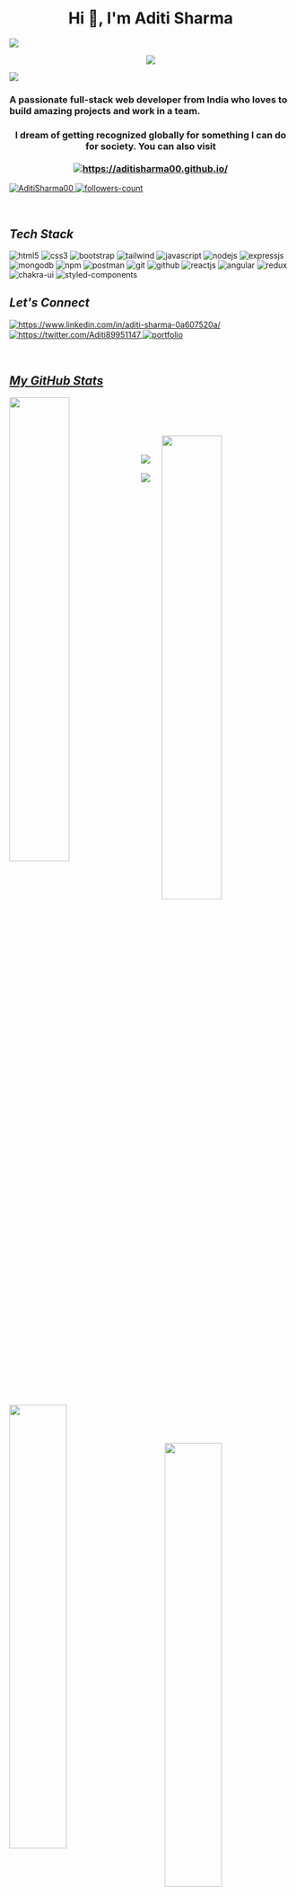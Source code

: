 
<h1 align="center">Hi 👋, I'm Aditi Sharma</h1>
<img src="https://user-images.githubusercontent.com/73097560/115834477-dbab4500-a447-11eb-908a-139a6edaec5c.gif">
<p align="center" color: "red">
 <a>
 <a>
          <img src="https://readme-typing-svg.demolab.com/?font=Fira+Code&weight=600&size=23&duration=3000&pause=500&color=3CE0F7&vCenter=true&width=600&lines=1500%2B+Hours+of+Coding+Experience;Data+Structure+and+Algorithm;MERN+Stack+Web+Developer+From+India;Full+Stack+Web+Developer+From+India"></a>
 </a>
</p>
<img src="https://user-images.githubusercontent.com/73097560/115834477-dbab4500-a447-11eb-908a-139a6edaec5c.gif">

 <h3 align="centre">A passionate full-stack web developer from India who loves to build amazing projects and work in a team.</h3>
<h3 align="center">I dream of getting recognized globally for something I can do for society. You can also visit
<a href="https://aditisharma00.github.io/">
 <br />  <br />  
 <img align="center" src="https://img.shields.io/badge/Portfolio-18A303?style=for-the-badge&logo=ionic&logoColor=white" alt="https://aditisharma00.github.io/" />
        
  </h3>

<!----------------------------------- Profile View Section ------------------------------------>

<p align="left">
    <a href="https://github.com/AditiSharma00">
        <img src="https://komarev.com/ghpvc/?username=AditiSharma00&label=Profile%20views&color=0e75b6&style=flat" alt="AditiSharma00" />
    </a>
    <a href="https://github.com/AditiSharma00?tab=followers">
        <img src="https://img.shields.io/github/followers/AditiSharma00?label=Followers&style=social" alt="followers-count">
    </a>
</p>
<br>


<h2><i>Tech Stack</i></h2>

<p>
    <img src="https://img.shields.io/badge/HTML5-E34F26?style=for-the-badge&logo=html5&logoColor=white" alt="html5" />
    <img src="https://img.shields.io/badge/CSS3-1572B6?style=for-the-badge&logo=css3&logoColor=white" alt="css3" />
    <img src="https://img.shields.io/badge/Bootstrap-563D7C?style=for-the-badge&logo=bootstrap&logoColor=white" alt="bootstrap" />
    <img src="https://img.shields.io/badge/Tailwind_CSS-38B2AC?style=for-the-badge&logo=tailwind-css&logoColor=white" alt="tailwind" />
    <img src="https://img.shields.io/badge/JavaScript-323330?style=for-the-badge&logo=javascript&logoColor=F7DF1E" alt="javascript" />
    <img src="https://img.shields.io/badge/Node.js-339933?style=for-the-badge&logo=nodedotjs&logoColor=white" alt="nodejs" />
    <img src="https://img.shields.io/badge/Express.js-000000?style=for-the-badge&logo=express&logoColor=white" alt="expressjs" />
    <img src="https://img.shields.io/badge/MongoDB-4EA94B?style=for-the-badge&logo=mongodb&logoColor=white" alt="mongodb" />
    <img src="https://img.shields.io/badge/npm-CB3837?style=for-the-badge&logo=npm&logoColor=white" alt="npm" />
    <img src="https://img.shields.io/badge/Postman-FF6C37?style=for-the-badge&logo=Postman&logoColor=white" alt="postman" />
    <img src="https://img.shields.io/badge/Git-f44d27?style=for-the-badge&logo=git&logoColor=white" alt="git" />
    <img src="https://img.shields.io/badge/GitHub-100000?style=for-the-badge&logo=github&logoColor=white" alt="github" />
    <img src="https://img.shields.io/badge/React-20232A?style=for-the-badge&logo=react&logoColor=61DAFB" alt="reactjs" />
    <img src="https://img.shields.io/badge/Angular?style=for-the-badge&logo=angular&logoColor=61DAFB" alt="angular" />
    <img src="https://img.shields.io/badge/Redux-593D88?style=for-the-badge&logo=redux&logoColor=white" alt="redux" />
    <img src="https://img.shields.io/badge/Chakra%20UI-3bc7bd?style=for-the-badge&logo=chakraui&logoColor=white" alt="chakra-ui" />
    <img src="https://img.shields.io/badge/styled--components-DB7093?style=for-the-badge&logo=styled-components&logoColor=white" alt="styled-components" />
</p>

<!----------------------------------- Social Media Links Section ------------------------------------>

<h2><i>Let's Connect</i></h2>


<p align="left">
    <a href="https://www.linkedin.com/in/aditi-sharma-0a607520a/">
        <img align="center" src="https://img.shields.io/badge/LinkedIn-0077B5?style=for-the-badge&logo=linkedin&logoColor=white" alt="https://www.linkedin.com/in/aditi-sharma-0a607520a/" />
    </a>
    <a href="https://twitter.com/Aditi89951147">
        <img align="center" src="https://img.shields.io/badge/Twitter-1DA1F2?style=for-the-badge&logo=twitter&logoColor=white" alt="https://twitter.com/Aditi89951147" />
    </a>
    <a href="https://aditisharma00.github.io/">
        <img align="center" src="https://img.shields.io/badge/Portfolio-18A303?style=for-the-badge&logo=ionic&logoColor=white" alt="portfolio" />
  
</p>
<br>

<!----------------------------------- GitHub Stats Section ------------------------------------>

<h2><i>My GitHub Stats</i></h2>
<div>
<img align="left" src="http://github-profile-summary-cards.vercel.app/api/cards/stats?username=AditiSharma00&theme=2077" width="46%" />
  <br/>
  <br/>
    <br/>
  <br/>
<img align="right" src="https://streak-stats.demolab.com/?user=AditiSharma00&_border=true&theme=dark&hide_border=true&theme=react" width="46%" />
</div>
<br/>
<br/>
<img src="https://user-images.githubusercontent.com/73097560/115834477-dbab4500-a447-11eb-908a-139a6edaec5c.gif">
<div>
<img align="left" src="http://github-profile-summary-cards.vercel.app/api/cards/repos-per-language?username=AditiSharma00&theme=2077" width="45%" />
<img align="right" src="http://github-profile-summary-cards.vercel.app/api/cards/most-commit-language?username=AditiSharma00&theme=2077" width="45%" />
</div>
<br/>
<img src="https://user-images.githubusercontent.com/73097560/115834477-dbab4500-a447-11eb-908a-139a6edaec5c.gif">
<div align="center">    
<img src="http://github-profile-summary-cards.vercel.app/api/cards/profile-details?username=AditiSharma00&theme=2077" style="height: 300px"  />                                 </div>                                                      
                                                                             
                                                                                                                             
 <h2 align="left">⚡Activity Graph:</h2>
   
  
  <div align="center">    
<img src="https://github-profile-trophy.vercel.app/?username=AditiSharma00&column=-1&theme=chalk&rank=-?&margin-w=15" style="height: 200px"  />                                 </div>  
        
 <img align="center" alt="Coding" width="100%" style="text-align:center" src="https://jusmarktech.com/public/a/images/pages/web_development.gif"> 
